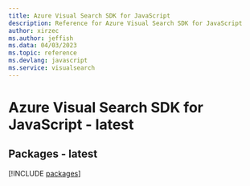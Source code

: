 ```yaml
---
title: Azure Visual Search SDK for JavaScript
description: Reference for Azure Visual Search SDK for JavaScript
author: xirzec
ms.author: jeffish
ms.data: 04/03/2023
ms.topic: reference
ms.devlang: javascript
ms.service: visualsearch
---
```

# Azure Visual Search SDK for JavaScript - latest
## Packages - latest
[!INCLUDE [packages](visual-search-index.md)]